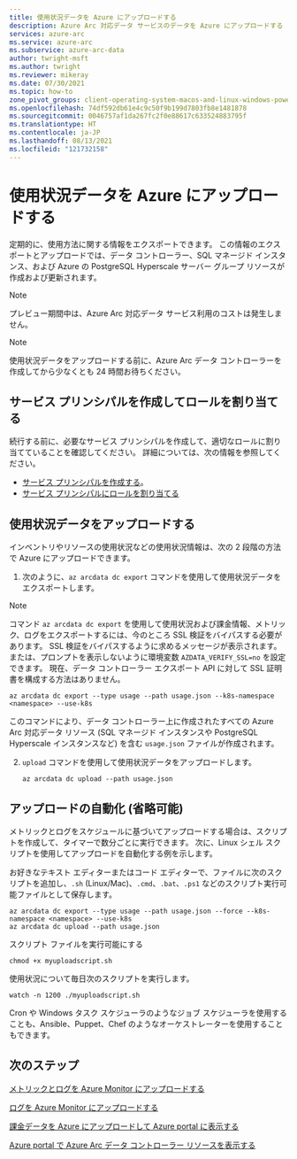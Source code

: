 ```yaml
---
title: 使用状況データを Azure にアップロードする
description: Azure Arc 対応データ サービスのデータを Azure にアップロードする
services: azure-arc
ms.service: azure-arc
ms.subservice: azure-arc-data
author: twright-msft
ms.author: twright
ms.reviewer: mikeray
ms.date: 07/30/2021
ms.topic: how-to
zone_pivot_groups: client-operating-system-macos-and-linux-windows-powershell
ms.openlocfilehash: 74df592db61e4c9c50f9b199d7803fb8e1481878
ms.sourcegitcommit: 0046757af1da267fc2f0e88617c633524883795f
ms.translationtype: HT
ms.contentlocale: ja-JP
ms.lasthandoff: 08/13/2021
ms.locfileid: "121732158"
---
```

# <a name="upload-usage-data-to-azure"></a>使用状況データを Azure にアップロードする

定期的に、使用方法に関する情報をエクスポートできます。 この情報のエクスポートとアップロードでは、データ コントローラー、SQL マネージド インスタンス、および Azure の PostgreSQL Hyperscale サーバー グループ リソースが作成および更新されます。

> [!NOTE] 
> プレビュー期間中は、Azure Arc 対応データ サービス利用のコストは発生しません。



> [!NOTE]
> 使用状況データをアップロードする前に、Azure Arc データ コントローラーを作成してから少なくとも 24 時間お待ちください。

## <a name="create-service-principal-and-assign-roles"></a>サービス プリンシパルを作成してロールを割り当てる

続行する前に、必要なサービス プリンシパルを作成して、適切なロールに割り当てていることを確認してください。 詳細については、次の情報を参照してください。
* [サービス プリンシパルを作成する](upload-metrics-and-logs-to-azure-monitor.md#create-service-principal)。
* [サービス プリンシパルにロールを割り当てる](upload-metrics-and-logs-to-azure-monitor.md#assign-roles-to-the-service-principal)

## <a name="upload-usage-data"></a>使用状況データをアップロードする

インベントリやリソースの使用状況などの使用状況情報は、次の 2 段階の方法で Azure にアップロードできます。

1. 次のように、`az arcdata dc export` コマンドを使用して使用状況データをエクスポートします。

> [!NOTE]
> コマンド `az arcdata dc export` を使用して使用状況および課金情報、メトリック、ログをエクスポートするには、今のところ SSL 検証をバイパスする必要があります。  SSL 検証をバイパスするように求めるメッセージが表示されます。または、プロンプトを表示しないように環境変数 `AZDATA_VERIFY_SSL=no` を設定できます。  現在、データ コントローラー エクスポート API に対して SSL 証明書を構成する方法はありません。

   ```azurecli
   az arcdata dc export --type usage --path usage.json --k8s-namespace <namespace> --use-k8s
   ```
 
   このコマンドにより、データ コントローラー上に作成されたすべての Azure Arc 対応データ リソース (SQL マネージド インスタンスや PostgreSQL Hyperscale インスタンスなど) を含む `usage.json` ファイルが作成されます。

2. `upload` コマンドを使用して使用状況データをアップロードします。

   ```azurecli
   az arcdata dc upload --path usage.json
   ```

## <a name="automating-uploads-optional"></a>アップロードの自動化 (省略可能)

メトリックとログをスケジュールに基づいてアップロードする場合は、スクリプトを作成して、タイマーで数分ごとに実行できます。 次に、Linux シェル スクリプトを使用してアップロードを自動化する例を示します。

お好きなテキスト エディターまたはコード エディターで、ファイルに次のスクリプトを追加し、`.sh` (Linux/Mac)、`.cmd`、`.bat`、`.ps1` などのスクリプト実行可能ファイルとして保存します。

```azurecli
az arcdata dc export --type usage --path usage.json --force --k8s-namespace <namespace> --use-k8s
az arcdata dc upload --path usage.json
```

スクリプト ファイルを実行可能にする

```console
chmod +x myuploadscript.sh
```

使用状況について毎日次のスクリプトを実行します。

```console
watch -n 1200 ./myuploadscript.sh
```

Cron や Windows タスク スケジューラのようなジョブ スケジューラを使用することも、Ansible、Puppet、Chef のようなオーケストレーターを使用することもできます。

## <a name="next-steps"></a>次のステップ

[メトリックとログを Azure Monitor にアップロードする](upload-metrics.md)

[ログを Azure Monitor にアップロードする](upload-logs.md)

[課金データを Azure にアップロードして Azure portal に表示する](view-billing-data-in-azure.md)

[Azure portal で Azure Arc データ コントローラー リソースを表示する](view-data-controller-in-azure-portal.md)
